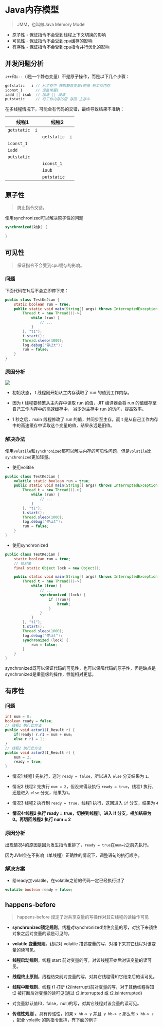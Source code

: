 # Java内存模型

> JMM，也叫做Java Memory Model

- 原子性 - 保证指令不会受到线程上下文切换的影响
- 可见性 - 保证指令不会受到cpu缓存的影响
- 有序性 - 保证指令不会受到cpu指令并行优化的影响

## 并发问题分析

`i++`和`i--`（i是一个静态变量）不是原子操作，而是以下几个步骤：

```c++
getstatic   i // 从主存中 获取静态变量i的值 到工作内存
iconst_1      // 准备常量1
iadd || isub  // 加法 || 减法
putstatic     // 将工作内存的值 存回 主存中
```

在多线程情况下，可能会有代码的交错，最终导致结果不准确：

| 线程1          | 线程2          |
| -------------- | -------------- |
| `getstatic  i` |                |
|                | `getstatic  i` |
| `iconst_1`     |                |
| `iadd`         |                |
| `putstatic`    |                |
|                | `iconst_1`     |
|                | `isub`         |
|                | `putstatic`    |

## 原子性

> 防止指令交错。

使用synchronized可以解决原子性的问题

```java
synchronized(对象) {
  
}
```

## 可见性

> 保证指令不会受到cpu缓存的影响。

### 问题

下面代码在1s后不会立即停下来：

```java
public class TestKeJian {
    static boolean run = true;
    public static void main(String[] args) throws InterruptedException {
        Thread t = new Thread(()->{
            while (run) {
                // ...
            }
        }, "t1");
        t.start();
        Thread.sleep(1000);
        log.debug("停止t");
        run = false;
    }
}
```

### 原因分析

![](https://cdn.jsdelivr.net/gh/mouweng/FigureBed/img/202204042104204.jpg)

- 初始状态， t 线程刚开始从主内存读取了 run 的值到工作内存。

- 因为 t 线程要频繁从主内存中读取 run 的值，JIT 编译器会将 run 的值缓存至自己工作内存中的高速缓存中， 减少对主存中 run 的访问，提高效率。

- 1 秒之后，main 线程修改了 run 的值，并同步至主存，而 t 是从自己工作内存中的高速缓存中读取这个变量的值，结果永远是旧值。

### 解决办法

使用`volatile`和`synchronized`都可以解决内存的可见性问题，但是`volatile`比`synchronized`更加轻量。

- 使用volitile

```java
public class TestKeJian {
    volatile static boolean run = true;
    public static void main(String[] args) throws InterruptedException {
        Thread t = new Thread(()->{
            while (run) {
                // ...
            }
        }, "t1");
        t.start();
        Thread.sleep(1000);
        log.debug("停止t");
        run = false;
    }
}
```

- 使用synchronized

```java
public class TestKeJian {
    static boolean run = true;
    // 锁对象
    final static Object lock = new Object();

    public static void main(String[] args) throws InterruptedException {
        Thread t = new Thread(()->{
            while (true) {
                // ...
                synchronized (lock) {
                    if (!run){
                        break;
                    }
                }
            }
        }, "t1");
        t.start();
        Thread.sleep(1000);
        log.debug("停止t");
        synchronized (lock) {
            run = false;
        }
    }
}
```

synchronized既可以保证代码的可见性，也可以保障代码的原子性，但是缺点是synchronized是重量级的操作，性能相对更低。

## 有序性

### 问题

```java
int num = 0;
boolean ready = false;
// 线程1 执行此方法
public void actor1(I_Result r) {
	if(ready) r.r1 = num + num;
	else r.r1 = 1;
}
// 线程2 执行此方法
public void actor2(I_Result r) {
	num = 2;
	ready = true; 
}
```

- 情况1:线程1 先执行，这时 `ready = false`，所以进入 `else` 分支结果为 `1`。

- 情况2:线程2 先执行 `num = 2`，但没来得及执行 `ready = true`，线程1 执行，还是进入 `else` 分支，结果为`1`。
- 情况3:线程2 执行到 `ready = true`，线程1 执行，这回进入 `if` 分支，结果为 `4`
- **情况4:线程2 执行 ready = true，切换到线程1，进入 if 分支，相加结果为 0。再切回线程2 执行 num = 2**

### 原因分析

出现情况4的原因是因为发生指令重排了，`ready = true`在`num=2`之前先执行。

因为JVM会在不影响（单线程）正确性的情况下，调整语句的执行顺序。

### 解决方案

- 给ready加volatile，在volatile之前的代码一定已经执行过了

```java
volatile boolean ready = false; 
```

## happens-before

> happens-before 规定了对共享变量的写操作对其它线程的读操作可见

- **synchronized锁定规则**。线程对synchronized锁住变量的写，对接下来锁住对象之后对变量的读是可见的。
- **volatile 变量规则**。线程对 volatile 描述变量的写，对接下来其它线程对该变量的读可见。
- **线程启动规则**。线程 start 前对变量的写，对该线程开始后对该变量的读可见。
- **线程终止原则**。线程结束前对变量的写，对其它线程得知它结束后的读可见。
- **线程中断规则**。线程 t1 打断 t2(interrupt)前对变量的写，对于其他线程得知 t2 被打断后对变量的读可见(通过 t2.interrupted 或 t2.isInterrupted)

- 对变量默认值(0，false，null)的写，对其它线程对该变量的读可见。
- **传递性规则** 。具有传递性，如果 `x hb-> y` 并且` y hb-> z` 那么有 `x hb-> z` ，配合 volatile 的防指令重排，有下面的例子